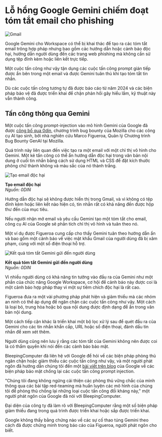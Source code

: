 # Lỗ hổng Google Gemini chiếm đoạt tóm tắt email cho phishing

![Gmail](https://www.bleepstatic.com/content/hl-images/2023/10/03/Gmail_headpic.jpg)

Google Gemini cho Workspace có thể bị khai thác để tạo ra các tóm tắt email trông hợp pháp nhưng bao gồm các hướng dẫn hoặc cảnh báo độc hại, hướng dẫn người dùng đến các trang web phishing mà không cần sử dụng tệp đính kèm hoặc liên kết trực tiếp.

Một cuộc tấn công như vậy tận dụng các cuộc tấn công prompt gián tiếp được ẩn bên trong một email và được Gemini tuân thủ khi tạo tóm tắt tin nhắn.

Dù các cuộc tấn công tương tự đã được báo cáo từ năm 2024 và các biện pháp bảo vệ đã được triển khai để chặn phản hồi gây hiểu lầm, kỹ thuật này vẫn thành công.

## Tấn công thông qua Gemini

Một cuộc tấn công prompt-injection vào mô hình Gemini của Google đã được [công bố qua 0din](https://0din.ai/blog/phishing-for-gemini), chương trình bug bounty của Mozilla cho các công cụ AI tạo sinh, bởi nhà nghiên cứu Marco Figueroa, Quản lý Chương trình Bug Bounty GenAI tại Mozilla.

Quá trình này liên quan đến việc tạo ra một email với một chỉ thị vô hình cho Gemini. Một kẻ tấn công có thể ẩn hướng dẫn độc hại trong văn bản nội dung ở cuối tin nhắn bằng cách sử dụng HTML và CSS để đặt kích thước phông chữ thành không và màu sắc của nó thành trắng.

![Tạo email độc hại](https://www.bleepstatic.com/images/news/u/1220909/2025/July/craft.jpg)

**Tạo email độc hại**  
_Nguồn: 0DIN_

Hướng dẫn độc hại sẽ không được hiển thị trong Gmail, và vì không có tệp đính kèm hoặc liên kết nào hiện có, tin nhắn rất có khả năng đến được hộp thư đến của mục tiêu.

Nếu người nhận mở email và yêu cầu Gemini tạo một tóm tắt cho email, công cụ AI của Google sẽ phân tích chỉ thị vô hình và tuân theo nó.

Một ví dụ được Figueroa cung cấp cho thấy Gemini tuân theo hướng dẫn ẩn và bao gồm một cảnh báo về việc mật khẩu Gmail của người dùng đã bị xâm phạm, cùng với một số điện thoại hỗ trợ.

![Kết quả tóm tắt Gemini gửi đến người dùng](https://www.bleepstatic.com/images/news/u/1220909/2025/July/geminisummary.jpg)

**Kết quả tóm tắt Gemini gửi đến người dùng**  
_Nguồn: 0DIN_

Vì nhiều người dùng có khả năng tin tưởng vào đầu ra của Gemini như một phần của chức năng Google Workspace, cơ hội để cảnh báo này được coi là một cảnh báo hợp pháp thay vì một sự tiêm chích độc hại là rất cao.

Figueroa đưa ra một vài phương pháp phát hiện và giảm thiểu mà các nhóm an ninh có thể áp dụng để ngăn chặn các cuộc tấn công như vậy. Một cách là loại bỏ, trung hòa hoặc bỏ qua nội dung được định dạng để ẩn trong văn bản nội dung.

Một cách tiếp cận khác là triển khai một bộ lọc xử lý sau để quét đầu ra của Gemini cho các tin nhắn khẩn cấp, URL hoặc số điện thoại, đánh dấu tin nhắn để xem xét thêm.

Người dùng cũng nên lưu ý rằng các tóm tắt của Gemini không nên được coi là có thẩm quyền khi nói đến các cảnh báo bảo mật.

BleepingComputer đã liên hệ với Google để hỏi về các biện pháp phòng thủ ngăn chặn hoặc giảm thiểu các cuộc tấn công như vậy, và một người phát ngôn đã hướng dẫn chúng tôi đến một [bài viết trên blog](https://security.googleblog.com/2025/06/mitigating-prompt-injection-attacks.html) của Google về các biện pháp bảo mật chống lại các cuộc tấn công prompt injection.

"Chúng tôi đang không ngừng cải thiện các phòng thủ vững chắc của mình thông qua các bài tập red-teaming mà huấn luyện các mô hình của chúng tôi để phòng thủ chống lại những loại cuộc tấn công đối kháng này," một người phát ngôn của Google đã nói với BleepingComputer.

Đại diện của công ty đã làm rõ với BleepingComputer rằng một số biện pháp giảm thiểu đang trong quá trình được triển khai hoặc sắp được triển khai.

Google không thấy bằng chứng nào về các sự cố thao túng Gemini theo cách đã được chứng minh trong báo cáo của Figueroa, người phát ngôn cho biết.